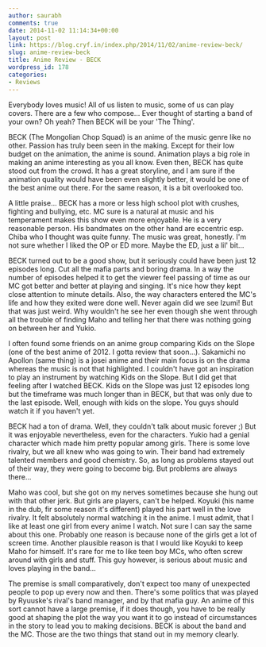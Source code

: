 ```yaml
---
author: saurabh
comments: true
date: 2014-11-02 11:14:34+00:00
layout: post
link: https://blog.cryf.in/index.php/2014/11/02/anime-review-beck/
slug: anime-review-beck
title: Anime Review - BECK
wordpress_id: 178
categories:
- Reviews
---
```


Everybody loves music! All of us listen to music, some of us can play covers. There are a few who compose... Ever thought of starting a band of your own?
Oh yeah?
Then BECK will be your 'The Thing'.

BECK (The Mongolian Chop Squad) is an anime of the music genre like no other. Passion has truly been seen in the making. Except for their low budget on the animation, the anime is sound. Animation plays a big role in making an anime interesting as you all know. Even then, BECK has quite stood out from the crowd. It has a great storyline, and I am sure if the animation quality would have been even slightly better, it would be one of the best anime out there. For the same reason, it is a bit overlooked too.

A little praise... BECK has a more or less high school plot with crushes, fighting and bullying, etc. MC sure is a natural at music and his temperament makes this show even more enjoyable. He is a very reasonable person. His bandmates on the other hand are eccentric esp. Chiba who I thought was quite funny. The music was great, honestly. I'm not sure whether I liked the OP or ED more. Maybe the ED, just a lil' bit...

BECK turned out to be a good show, but it seriously could have been just 12 episodes long. Cut all the mafia parts and boring drama. In a way the number of episodes helped it to get the viewer feel passing of time as our MC got better and better at playing and singing. It's nice how they kept close attention to minute details. Also, the way characters entered the MC's life and how they exited were done well. Never again did we see Izumi! But that was just weird. Why wouldn't he see her even though she went through all the trouble of finding Maho and telling her that there was nothing going on between her and Yukio.

I often found some friends on an anime group comparing Kids on the Slope (one of the best anime of 2012. I gotta review that soon...). Sakamichi no Apollon (same thing) is a josei anime and their main focus is on the drama whereas the music is not that highlighted. I couldn't have got an inspiration to play an instrument by watching Kids on the Slope. But I did get that feeling after I watched BECK. Kids on the Slope was just 12 episodes long but the timeframe was much longer than in BECK, but that was only due to the last episode. Well, enough with kids on the slope. You guys should watch it if you haven't yet.

BECK had a ton of drama. Well, they couldn't talk about music forever ;)
But it was enjoyable nevertheless, even for the characters. Yukio had a genial character which made him pretty popular among girls. There is some love rivalry, but we all knew who was going to win. Their band had extremely talented members and good chemistry. So, as long as problems stayed out of their way, they were going to become big. But problems are always there...

Maho was cool, but she got on my nerves sometimes because she hung out with that other jerk. But girls are players, can't be helped. Koyuki (his name in the dub, fir some reason it's different) played his part well in the love rivalry. It felt absolutely normal watching it in the anime. I must admit, that I like at least one girl from every anime I watch. Not sure I can say the same about this one. Probably one reason is because none of the girls get a lot of screen time. Another plausible reason is that I would like Koyuki to keep Maho for himself. It's rare for me to like teen boy MCs, who often screw around with girls and stuff. This guy however, is serious about music and loves playing in the band...

The premise is small comparatively, don't expect too many of unexpected people to pop up every now and then. There's some politics that was played by Ryuuske's rival's band manager, and by that mafia guy. An anime of this sort cannot have a large premise, if it does though, you have to be really good at shaping the plot the way you want it to go instead of circumstances in the story to lead you to making decisions. BECK is about the band and the MC. Those are the two things that stand out in my memory clearly.

